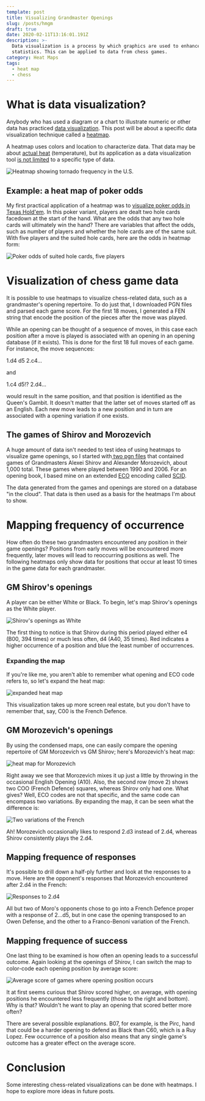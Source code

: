 ```yaml
---
template: post
title: Visualizing Grandmaster Openings
slug: /posts/hmgm
draft: true
date: 2020-02-11T13:16:01.191Z
description: >-
  Data visualization is a process by which graphics are used to enhance
  statistics. This can be applied to data from chess games.
category: Heat Maps
tags:
  - heat map
  - chess
---
```

# What is data visualization?

Anybody who has used a diagram or a chart to illustrate numeric or other data has practiced [data visualization](https://www.lexico.com/definition/data_visualization). This post will be about a specific data visualization technique called a [heatmap](https://www.lexico.com/definition/heat_map). 

A heatmap uses colors and location to characterize data. That data may be about [actual heat](https://www.weathercentral.com/weather/us/maps/current_temperatures.html) (temperature), but its application as a data visualization tool [is not limited](https://www.businessinsider.com/where-tornadoes-strike-the-us-most-often-2014-4) to a specific type of data. 

![Heatmap showing tornado frequency in the U.S.](/media/tornado.jpeg "Heatmap showing tornado frequency in the U.S.")

## Example: a heat map of poker odds

My first practical application of a heatmap was to [visualize poker odds in Texas Hold'em](https://pokermap.netlify.com/).  In this poker variant, players are dealt two hole cards facedown at the start of the hand.  What are the odds that any two hole cards will ultimately win the hand?  There are variables that affect the odds, such as number of players and whether the hole cards are of the same suit.  With five players and the suited hole cards, here are the odds in heatmap form:

![Poker odds of suited hole cards, five players](/media/screenshot-2020-02-11-at-6.27.21-am.png "Poker odds of suited hole cards, five players")

# Visualization of chess game data

It is possible to use heatmaps to visualize chess-related data, such as a grandmaster's opening repertoire. To do just that, I downloaded PGN files and parsed each game score. For the first 18 moves, I generated a FEN string that encode the position of the pieces after the move was played. 

While an opening can be thought of a sequence of moves, in this case each position after a move is played is associated with an opening in an opening database (if it exists). This is done for the first 18 full moves of each game.  For instance, the move sequences:

1.d4 d5 2.c4...

and

1.c4 d5!? 2.d4...

would result in the same position, and that position is identified as the Queen's Gambit.  It doesn't matter that the latter set of moves started off as an English. Each new move leads to a new position and in turn are associated with a opening variation if one exists.

## The games of Shirov and Morozevich

A huge amount of data isn't needed to test idea of using heatmaps to visualize game openings, so I started with[ two pgn files](https://chessproblem.my-free-games.com/chess/games/Download-PGN.php) that contained games of Grandmasters Alexei Shirov and Alexander Morozevich, about 1,000 total. These games where played between 1990 and 2006.  For an opening book, I based mine on an extended [ECO](https://en.wikipedia.org/wiki/Encyclopaedia_of_Chess_Openings) encoding called [SCID](http://watfordchessclub.org/images/downloads/scid.eco). 

The data generated from the games and openings are stored on a database "in the cloud". That data is then used as a basis for the heatmaps I'm about to show.

# Mapping frequency of occurrence

How often do these two grandmasters encountered any position in their game openings? Positions from early moves will be encountered more frequently, later moves will lead to reoccurring positions as well. The following heatmaps only show data for positions that occur at least 10 times in the game data for each grandmaster.

## GM Shirov's openings

A player can be either White or Black. To begin, let's map Shirov's openings as the White player. 

![Shirov's openings as White](/media/screenshot-2020-02-11-at-8.04.05-am.png "Shirov's openings as White")

The first thing to notice is that Shirov during this period played either e4 (B00, 394 times) or much less often, d4 (A40, 35 times).  Red indicates a higher occurrence of a position and blue the least number of occurrences.

### Expanding the map

If you're like me, you aren't able to remember what opening and ECO code refers to, so let's expand the heat map:

![expanded heat map](/media/screenshot-2020-02-11-at-8.12.09-am.png "expanded heat map")

This visualization takes up more screen real estate, but you don't have to remember that, say, C00 is the French Defence.

## GM Morozevich's openings

By using the condensed maps, one can easily compare the opening repertoire of GM Morozevich vs GM Shirov; here's Morozevich's heat map:

![heat map for Morozevich](/media/screenshot-2020-02-11-at-8.17.49-am.png "heat map for Morozevich")

Right away we see that Morozevich mixes it up just a little by throwing in the occasional English Opening (A10). Also, the second row (move 2) shows two COO (French Defence) squares, whereas Shirov only had one.  What gives?  Well, ECO codes are not that specific, and the same code can encompass two variations. By expanding the map, it can be seen what the difference is:

![Two variations of the French](/media/screenshot-2020-02-11-at-8.25.11-am.png "Two variations of the French")

Ah!  Morozevich occasionally likes to respond 2.d3 instead of 2.d4, whereas Shirov consistently plays the 2.d4.

## Mapping frequence of responses

It's possible to drill down a half-ply further and look at the responses to a move. Here are the opponent's responses that Morozevich encountered after 2.d4 in the French:

![Responses to 2.d4](/media/screenshot-2020-02-12-at-11.40.19-am.png "Responses to 2.d4")

All but two of Moro's opponents chose to go into a French Defence proper with a response of 2...d5, but in one case the opening transposed to an Owen Defense, and  the other to a Franco-Benoni variation of the French.

## Mapping frequence of success

One last thing to be examined is how often an opening leads to a successful outcome. Again looking at the openings of Shirov, I can switch the map to color-code each opening position by average score:

![Average score of games where opening position occurs](/media/screenshot-2020-02-11-at-8.40.50-am.png "Average score of games where opening position occurs")

It at first seems curious that Shirov scored higher, on average, with opening positions he encountered less frequently (those to the right and bottom). Why is that? Wouldn't he want to play an opening that scored better more often?

There are several possible explanations.  B07, for example, is the Pirc, hand that could be a harder opening to defend as Black than C60, which is a Ruy Lopez.  Few occurrence of a position also means that any single game's outcome has a greater effect on the average score.

# Conclusion

Some interesting chess-related visualizations can be done with heatmaps.  I hope to explore more ideas in future posts.
